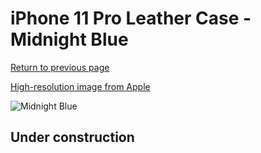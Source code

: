 # iPhone 11 Pro Leather Case - Midnight Blue

[Return to previous page](/iphone_11)

[High-resolution image from Apple](https://store.storeimages.cdn-apple.com/8756/as-images.apple.com/is/MWYG2?wid=4500&hei=4500&fmt=png)

<div style="width: 512px"><img src="/almost_uncompressed/MWYG2.webp" alt="Midnight Blue"></div>

## Under construction
